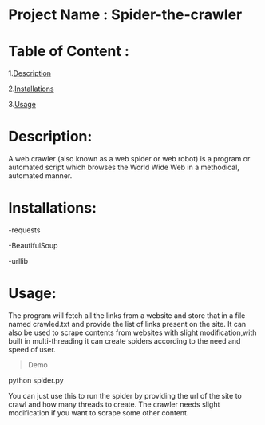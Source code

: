 # Project Name : Spider-the-crawler
# Table of Content :
1.[Description](#p1)

2.[Installations](#p2)

3.[Usage](#p3)








<a id="p1"></a> 
# Description:

A web crawler (also known as a web spider or web robot) is a program or automated script which browses the World Wide Web in a methodical, automated manner.

<a id="p2"></a> 
# Installations:
-requests

-BeautifulSoup

-urllib


<a id="p3"></a> 
# Usage:

The program will fetch all the links from a website and store that in a file named crawled.txt and provide the list of links present on the site.
It can also be used to scrape contents from websites with slight modification,with built in multi-threading it can create spiders according to 
the need and speed of user.

> Demo

python spider.py

You can just use this to run the spider by providing the url of the site to crawl and how many threads to create.
The crawler needs slight modification if you want to scrape some other content.
